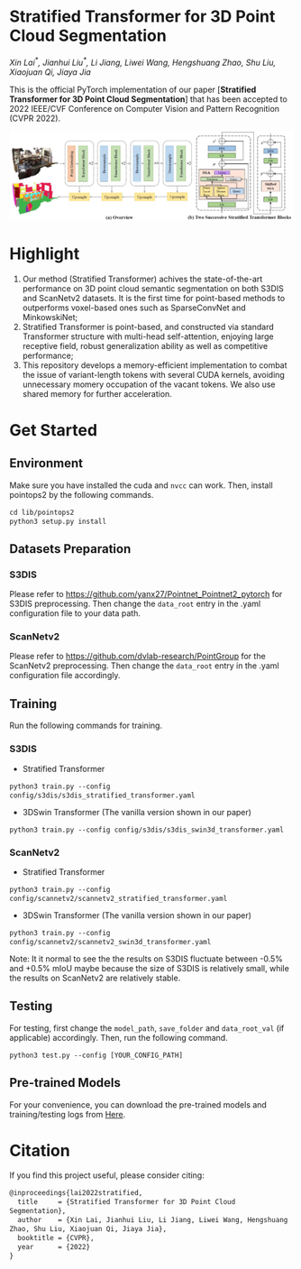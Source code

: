 # Stratified Transformer for 3D Point Cloud Segmentation
*Xin Lai<sup>\*</sup>, Jianhui Liu<sup>\*</sup>, Li Jiang, Liwei Wang, Hengshuang Zhao, Shu Liu, Xiaojuan Qi, Jiaya Jia*

This is the official PyTorch implementation of our paper [**Stratified Transformer for 3D Point Cloud Segmentation**] that has been accepted to 2022 IEEE/CVF Conference on Computer Vision and Pattern Recognition (CVPR 2022).

<div align="center">
  <img src="figs/fig.jpg"/>
</div>

# Highlight 
1. Our method (Stratified Transformer) achives the state-of-the-art performance on 3D point cloud semantic segmentation on both S3DIS and ScanNetv2 datasets. It is the first time for point-based methods to outperforms voxel-based ones such as SparseConvNet and MinkowskiNet;
2. Stratified Transformer is point-based, and constructed via standard Transformer structure with multi-head self-attention, enjoying large receptive field, robust generalization ability as well as competitive performance;
3. This repository develops a memory-efficient implementation to combat the issue of variant-length tokens with several CUDA kernels, avoiding unnecessary momery occupation of the vacant tokens. We also use shared memory for further acceleration.

# Get Started

## Environment

Make sure you have installed the cuda and `nvcc` can work. Then, install pointops2 by the following commands.
```
cd lib/pointops2
python3 setup.py install
```

## Datasets Preparation

### S3DIS
Please refer to https://github.com/yanx27/Pointnet_Pointnet2_pytorch for S3DIS preprocessing. Then change the `data_root` entry in the .yaml configuration file to your data path.

### ScanNetv2
Please refer to https://github.com/dvlab-research/PointGroup for the ScanNetv2 preprocessing. Then change the `data_root` entry in the .yaml configuration file accordingly.

## Training
Run the following commands for training.

### S3DIS
- Stratified Transformer
```
python3 train.py --config config/s3dis/s3dis_stratified_transformer.yaml
```

- 3DSwin Transformer (The vanilla version shown in our paper)
```
python3 train.py --config config/s3dis/s3dis_swin3d_transformer.yaml
```

### ScanNetv2
- Stratified Transformer
```
python3 train.py --config config/scannetv2/scannetv2_stratified_transformer.yaml
```

- 3DSwin Transformer (The vanilla version shown in our paper)
```
python3 train.py --config config/scannetv2/scannetv2_swin3d_transformer.yaml
```

Note: It it normal to see the the results on S3DIS fluctuate between -0.5\% and +0.5\% mIoU maybe because the size of S3DIS is relatively small, while the results on ScanNetv2 are relatively stable.

## Testing
For testing, first change the `model_path`, `save_folder` and `data_root_val` (if applicable) accordingly. Then, run the following command.
```
python3 test.py --config [YOUR_CONFIG_PATH]
```

## Pre-trained Models

For your convenience, you can download the pre-trained models and training/testing logs from [Here](https://mycuhk-my.sharepoint.com/:f:/g/personal/1155154502_link_cuhk_edu_hk/EihXWr_HEnJIvR_M0_YRbSgBV-6VEIhmbOA9TMyCmKH35Q?e=hLAPNi).


# Citation
If you find this project useful, please consider citing:

```
@inproceedings{lai2022stratified,
  title     = {Stratified Transformer for 3D Point Cloud Segmentation},
  author    = {Xin Lai, Jianhui Liu, Li Jiang, Liwei Wang, Hengshuang Zhao, Shu Liu, Xiaojuan Qi, Jiaya Jia},
  booktitle = {CVPR},
  year      = {2022}
}
```
